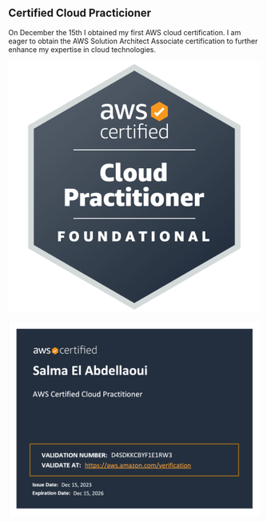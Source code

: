 ## Certified Cloud Practicioner 
On December the 15th I obtained my first AWS cloud certification. I am eager to obtain the AWS Solution Architect Associate certification to further enhance my expertise in cloud technologies.

![certified cloud practicioner](../Beginners_Project/00_templates/aws-certified-cloud-practitioner.png) 

![certified cloud practicioner](../Beginners_Project/00_templates/AWS-certification.png) 